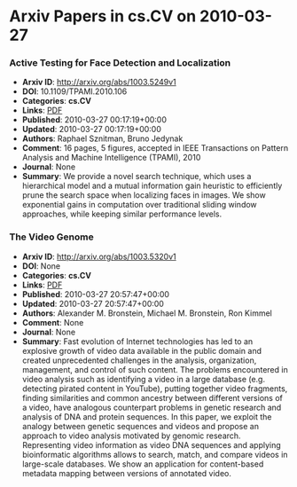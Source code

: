 # Arxiv Papers in cs.CV on 2010-03-27
### Active Testing for Face Detection and Localization
- **Arxiv ID**: http://arxiv.org/abs/1003.5249v1
- **DOI**: 10.1109/TPAMI.2010.106
- **Categories**: **cs.CV**
- **Links**: [PDF](http://arxiv.org/pdf/1003.5249v1)
- **Published**: 2010-03-27 00:17:19+00:00
- **Updated**: 2010-03-27 00:17:19+00:00
- **Authors**: Raphael Sznitman, Bruno Jedynak
- **Comment**: 16 pages, 5 figures, accepted in IEEE Transactions on Pattern
  Analysis and Machine Intelligence (TPAMI), 2010
- **Journal**: None
- **Summary**: We provide a novel search technique, which uses a hierarchical model and a mutual information gain heuristic to efficiently prune the search space when localizing faces in images. We show exponential gains in computation over traditional sliding window approaches, while keeping similar performance levels.



### The Video Genome
- **Arxiv ID**: http://arxiv.org/abs/1003.5320v1
- **DOI**: None
- **Categories**: **cs.CV**
- **Links**: [PDF](http://arxiv.org/pdf/1003.5320v1)
- **Published**: 2010-03-27 20:57:47+00:00
- **Updated**: 2010-03-27 20:57:47+00:00
- **Authors**: Alexander M. Bronstein, Michael M. Bronstein, Ron Kimmel
- **Comment**: None
- **Journal**: None
- **Summary**: Fast evolution of Internet technologies has led to an explosive growth of video data available in the public domain and created unprecedented challenges in the analysis, organization, management, and control of such content. The problems encountered in video analysis such as identifying a video in a large database (e.g. detecting pirated content in YouTube), putting together video fragments, finding similarities and common ancestry between different versions of a video, have analogous counterpart problems in genetic research and analysis of DNA and protein sequences. In this paper, we exploit the analogy between genetic sequences and videos and propose an approach to video analysis motivated by genomic research. Representing video information as video DNA sequences and applying bioinformatic algorithms allows to search, match, and compare videos in large-scale databases. We show an application for content-based metadata mapping between versions of annotated video.



